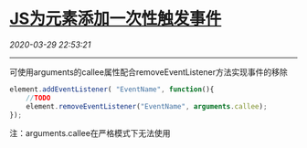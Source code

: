 # [JS为元素添加一次性触发事件](https://blog.csdn.net/woaidouya123/article/details/105188678)
*2020-03-29 22:53:21*

---
<p>可使用arguments的callee属性配合removeEventListener方法实现事件的移除</p> 

```javascript
element.addEventListener( "EventName", function(){
	//TODO
    element.removeEventListener("EventName", arguments.callee);
});
``` 
<p>注：arguments.callee在严格模式下无法使用&nbsp;</p>
